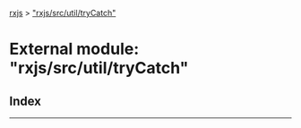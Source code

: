 [rxjs](../README.md) > ["rxjs/src/util/tryCatch"](../modules/_rxjs_src_util_trycatch_.md)

# External module: "rxjs/src/util/tryCatch"

## Index

---


